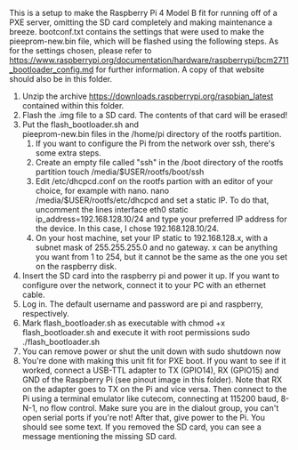 This is a setup to make the Raspberry Pi 4 Model B fit for running off of a PXE server, omitting the SD card completely and making maintenance a breeze.
		bootconf.txt
contains the settings that were used to make the pieeprom-new.bin file, which will be flashed using the following steps. As for the settings chosen, please refer to https://www.raspberrypi.org/documentation/hardware/raspberrypi/bcm2711_bootloader_config.md for further information. A copy of that website should also be in this folder.

1.	Unzip the archive https://downloads.raspberrypi.org/raspbian_latest contained within this folder.
1.	Flash the .img file to a SD card. The contents of that card will be erased!
1.	Put the
		flash_bootloader.sh and  
		pieeprom-new.bin 
	files in the /home/pi directory of the rootfs partition.
	1.	If you want to configure the Pi from the network over ssh, there's some extra steps.
	1.	Create an empty file called "ssh" in the /boot directory of the rootfs partition
			touch /media/$USER/rootfs/boot/ssh
	1.	Edit /etc/dhcpcd.conf on the rootfs partion with an editor of your choice, for example with nano.
			nano /media/$USER/rootfs/etc/dhcpcd
		and set a static IP. To do that, uncomment the lines
			interface eth0
			static ip_address=192.168.128.10/24
		and type your preferred IP address for the device. In this case, I chose 192.168.128.10/24.
	1.	On your host machine, set your IP static to 192.168.128.x, with a subnet mask of 255.255.255.0 and no gateway. x can be anything you want from 1 to 254, but it cannot be the same as the one you set on the raspberry disk.
1.	Insert the SD card into the raspberry pi and power it up. If you want to configure over the network, connect it to your PC with an ethernet cable.
1.	Log in. The default username and password are pi and raspberry, respectively.
1.	Mark flash_bootloader.sh as executable with 
		chmod +x flash_bootloader.sh
	and execute it with root permissions
		sudo ./flash_bootloader.sh
1.	You can remove power or shut the unit down with
		sudo shutdown now
1.	You're done with making this unit fit for PXE boot. If you want to see if it worked, connect a USB-TTL adapter to TX (GPIO14), RX (GPIO15) and GND of the Raspberry Pi (see pinout image in this folder). Note that RX on the adapter goes to TX on the Pi and vice versa. Then connect to the Pi using a terminal emulator like cutecom, connecting at 115200 baud, 8-N-1, no flow control. Make sure you are in the dialout group, you can't open serial ports if you're not! After that, give power to the Pi. You should see some text. If you removed the SD card, you can see a message mentioning the missing SD card.
